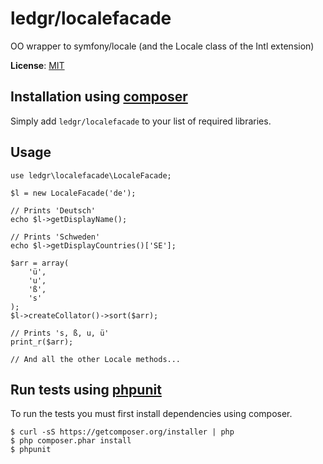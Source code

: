# ledgr/localefacade


OO wrapper to symfony/locale (and the Locale class of the Intl extension)

**License**: [MIT](/LICENSE)


Installation using [composer](http://getcomposer.org/)
------------------------------------------------------
Simply add `ledgr/localefacade` to your list of required libraries.


Usage
-----
    use ledgr\localefacade\LocaleFacade;

    $l = new LocaleFacade('de');

    // Prints 'Deutsch'
    echo $l->getDisplayName();

    // Prints 'Schweden'
    echo $l->getDisplayCountries()['SE'];

    $arr = array(
        'ü',
        'u',
        'ß',
        's'
    );
    $l->createCollator()->sort($arr);

    // Prints 's, ß, u, ü'
    print_r($arr);

    // And all the other Locale methods...


Run tests  using [phpunit](http://phpunit.de/)
----------------------------------------------
To run the tests you must first install dependencies using composer.

    $ curl -sS https://getcomposer.org/installer | php
    $ php composer.phar install
    $ phpunit
